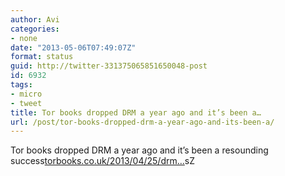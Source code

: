 ```yaml
---
author: Avi
categories:
- none
date: "2013-05-06T07:49:07Z"
format: status
guid: http://twitter-331375065851650048-post
id: 6932
tags:
- micro
- tweet
title: Tor books dropped DRM a year ago and it’s been a…
url: /post/tor-books-dropped-drm-a-year-ago-and-its-been-a/
---
```

Tor books dropped DRM a year ago and it’s been a resounding success[torbooks.co.uk/2013/04/25/drm…](http://torbooks.co.uk/2013/04/25/drm-free-a-year-on/)sZ